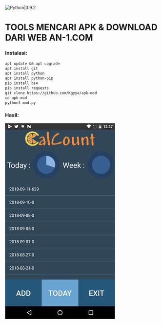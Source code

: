 ![Python|3.9.2](https://img.shields.io/badge/Python-3.9.2-blue.svg)
# TOOLS MENCARI APK & DOWNLOAD DARI WEB AN-1.COM
### Instalasi:
```
apt update && apt upgrade
apt install git
apt install python
apt install python-pip
pip install bs4
pip install requests
git clone https://github.com/Kgyya/apk-mod
cd apk-mod
python3 mod.py
```
### Hasil:
![ngentot](https://github.com/Kgyya/apk-mod/blob/main/calories2.jpg)
